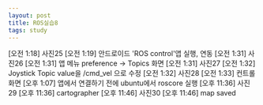 ```yaml
---
layout: post
title: ROS실습8
tags: study
---
```


  [오전 1:18] 사진25
  [오전 1:19] 안드로이드 'ROS control'앱 실행, 연동
  [오전 1:31] 사진26
  [오전 1:31] 앱 메뉴 preference -> Topics 화면
  [오전 1:31] 사진27
  [오전 1:32] Joystick Topic value을 /cmd_vel 으로 수정
  [오전 1:32] 사진28
  [오전 1:33] 컨트롤 화면
  [오후 1:07] 앱에서 연결하기 전에 ubuntu에서 roscore 실행
  [오후 11:36] 사진29
  [오후 11:36] cartographer
  [오후 11:46] 사진30
  [오후 11:46] map saved
